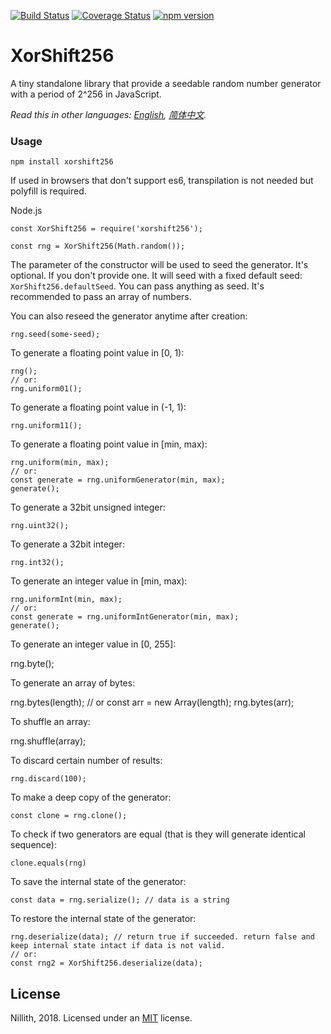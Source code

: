 [![Build Status](https://travis-ci.org/nillith/xorshift256.svg?branch=master)](https://travis-ci.org/nillith/xorshift256)
[![Coverage Status](https://coveralls.io/repos/github/nillith/xorshift256/badge.svg?branch=master)](https://coveralls.io/github/nillith/xorshift256?branch=master)
[![npm version](https://badge.fury.io/js/xorshift256.svg)](https://badge.fury.io/js/xorshift256)

# XorShift256
A tiny standalone library that provide a seedable random number generator with a period of 2^256 in JavaScript.

*Read this in other languages: [English](README.md), [简体中文](README.zh-cn.md).*

### Usage

    npm install xorshift256

If used in browsers that don't support es6, transpilation is not needed but polyfill is required.

Node.js

    const XorShift256 = require('xorshift256');

    const rng = XorShift256(Math.random());

The parameter of the constructor will be used to seed the generator. It's optional. If you don't provide one. It will seed with a fixed default seed:  `XorShift256.defaultSeed`. You can pass anything as seed. It's recommended to pass an array of numbers.

You can also reseed the generator anytime after creation:

    rng.seed(some-seed);

To generate a floating point value in [0, 1):

    rng();
    // or:
    rng.uniform01();

To generate a floating point value in (-1, 1):

    rng.uniform11();

To generate a floating point value in [min, max):

    rng.uniform(min, max);
    // or:
    const generate = rng.uniformGenerator(min, max);
    generate();

To generate a 32bit unsigned integer:

    rng.uint32();

To generate a 32bit integer:

    rng.int32();

To generate an integer value in [min, max):

    rng.uniformInt(min, max);
    // or:
    const generate = rng.uniformIntGenerator(min, max);
    generate();

To generate an integer value in [0, 255]:

   rng.byte();

To generate an array of bytes:

   rng.bytes(length);
   // or
   const arr = new Array(length);
   rng.bytes(arr);

To shuffle an array:

   rng.shuffle(array);

To discard certain number of results:

    rng.discard(100);

To make a deep copy of the generator:

    const clone = rng.clone();

To check if two generators are equal (that is they will generate identical sequence):

    clone.equals(rng)

To save the internal state of the generator:

    const data = rng.serialize(); // data is a string

To restore the internal state of the generator:

    rng.deserialize(data); // return true if succeeded. return false and keep internal state intact if data is not valid.
    // or:
    const rng2 = XorShift256.deserialize(data);


## License

Nillith, 2018. Licensed under an [MIT](LICENSE.txt) license.
